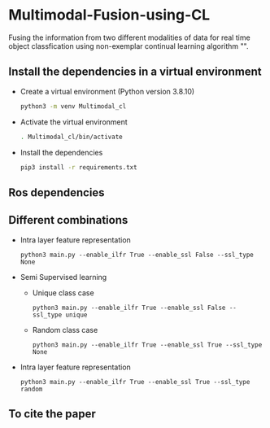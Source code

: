 # Multimodal-Fusion-using-CL
Fusing the information from two different modalities of data for real time object classfication using non-exemplar continual learning algorithm "".

## Install the dependencies in a virtual environment

- Create a virtual environment (Python version 3.8.10) 
  
  ```bash
  python3 -m venv Multimodal_cl
  ```

- Activate the virtual environment
  ```bash
  . Multimodal_cl/bin/activate
  
- Install the dependencies

  ```bash
  pip3 install -r requirements.txt
  ```

## Ros dependencies


## Different combinations
- Intra layer feature representation
  ```
  python3 main.py --enable_ilfr True --enable_ssl False --ssl_type None 
  ```

- Semi Supervised learning
  - Unique class case
    ```
    python3 main.py --enable_ilfr True --enable_ssl False --ssl_type unique
    ```
  - Random class case
    ```
    python3 main.py --enable_ilfr True --enable_ssl True --ssl_type None 
    ```

- Intra layer feature representation
  ```
  python3 main.py --enable_ilfr True --enable_ssl True --ssl_type random 
  ```
  
## To cite the paper
  ```bash
  ```
